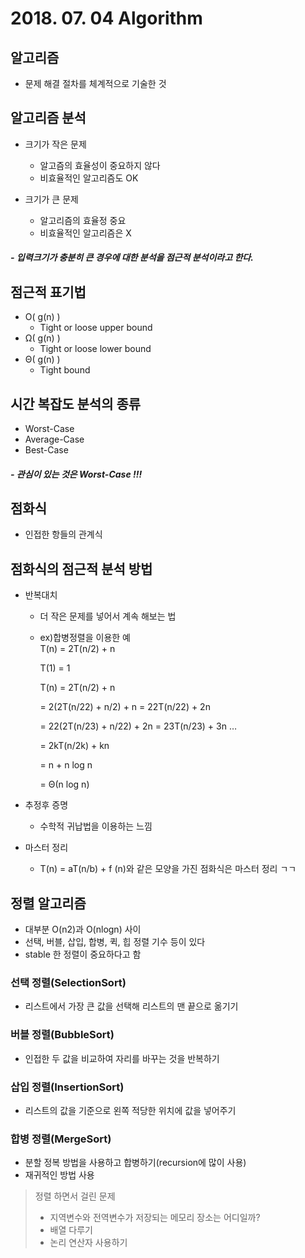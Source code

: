 ﻿# 2018. 07. 04 Algorithm

## 알고리즘 
- 문제 해결 절차를  체계적으로 기술한 것


## 알고리즘 분석
- 크기가 작은 문제

	+ 알고즘의 효율성이  중요하지 않다
	+ 비효율적인 알고리즘도 OK

- 크기가 큰 문제
	* 알고리즘의 효율정 중요
	* 비효율적인 알고리즘은 X
	
##### - 입력크기가 충분히 큰 경우에 대한 분석을 점근적 분석이라고 한다.


## 점근적 표기법
- O( g(n) )
 	* Tight or loose upper bound
- Ω( g(n) )
	* Tight or loose lower bound
- Θ( g(n) )
	* Tight bound

## 시간 복잡도 분석의 종류
- Worst-Case
- Average-Case
- Best-Case
##### - 관심이 있는 것은 Worst-Case !!!

## 점화식
- 인접한 항들의 관계식

## 점화식의 점근적 분석 방법
- 반복대치
	* 더 작은 문제를 넣어서 계속 해보는 법
	* ex)합병정렬을 이용한 예    
		T(n) = 2T(n/2) + n 
        
		T(1) = 1

		T(n) 	= 2T(n/2) + n
        
		= 2(2T(n/22) + n/2) + n = 22T(n/22) + 2n 
        
		= 22(2T(n/23) + n/22) + 2n = 23T(n/23) + 3n …
        
		= 2kT(n/2k) + kn
        
		= n + n log n
        
		= Θ(n log n)

- 추정후 증명
	* 수학적 귀납법을 이용하는 느낌
- 마스터 정리
	* T(n) = aT(n/b) + f (n)와 같은 모양을 가진 점화식은 마스터 정리 ㄱㄱ

## 정렬 알고리즘
- 대부분 O(n2)과 O(nlogn) 사이
- 선택, 버블, 삽입, 합병, 퀵, 힙 정렬 기수 등이 있다
- stable 한 정렬이 중요하다고 함

### 선택 정렬(SelectionSort)
- 리스트에서 가장 큰 값을 선택해 리스트의 맨 끝으로 옮기기
### 버블 정렬(BubbleSort)
- 인접한 두 값을 비교하여 자리를 바꾸는 것을 반복하기
### 삽입 정렬(InsertionSort)
- 리스트의 값을 기준으로 왼쪽 적당한 위치에 값을 넣어주기
### 합병 정렬(MergeSort)
- 분할 정복 방법을 사용하고 합병하기(recursion에 많이 사용)
- 재귀적인 방법 사용
> 정렬 하면서 걸린 문제
> 
>  - 지역변수와 전역변수가 저장되는 메모리 장소는 어디일까?
>  - 배열 다루기
>  - 논리 연산자 사용하기